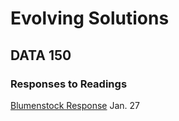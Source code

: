 # Evolving Solutions

## DATA 150 

### Responses to Readings

[Blumenstock Response](https://github.com/bwilliams01/college-150/blob/master/Blumenstock) Jan. 27


